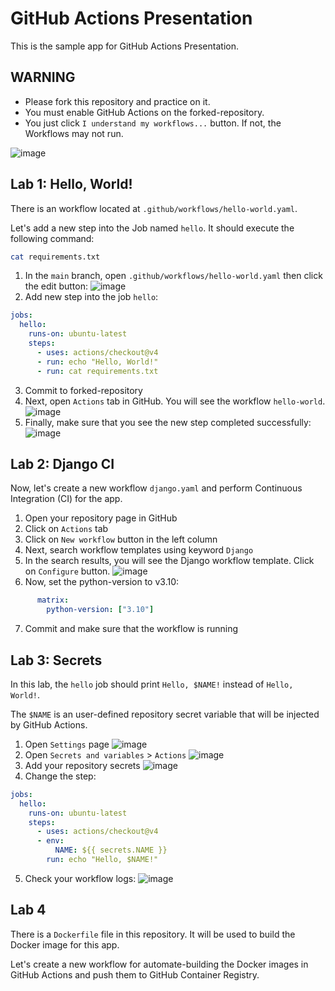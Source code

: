 # GitHub Actions Presentation

This is the sample app for GitHub Actions Presentation.

## WARNING

- Please fork this repository and practice on it.
- You must enable GitHub Actions on the forked-repository.
- You just click `I understand my workflows...` button. If not, the Workflows may not run.

![image](https://github.com/devsuccess101/github-actions-bootcamp/assets/13513658/72750afe-9aca-45b1-8d9b-d7a4b5a8d2fa)

## Lab 1: Hello, World!

There is an workflow located at `.github/workflows/hello-world.yaml`.

Let's add a new step into the Job named `hello`. It should execute the following command:

```bash
cat requirements.txt
```

1. In the `main` branch, open `.github/workflows/hello-world.yaml` then click the edit button:
![image](https://github.com/devsuccess101/github-actions-bootcamp/assets/13513658/8f4a3d45-5965-4fae-aa0f-38df2894b6c4)
2. Add new step into the job `hello`:
```yaml
jobs:
  hello:
    runs-on: ubuntu-latest
    steps:
      - uses: actions/checkout@v4
      - run: echo "Hello, World!"
      - run: cat requirements.txt
```
3. Commit to forked-repository
4. Next, open `Actions` tab in GitHub. You will see the workflow `hello-world`.
![image](https://github.com/devsuccess101/github-actions-bootcamp/assets/13513658/0d8edab8-0e0e-4883-83a7-1b12dc1f7ee0)
5. Finally, make sure that you see the new step completed successfully:
![image](https://github.com/devsuccess101/github-actions-bootcamp/assets/13513658/90eb9d7e-26bf-431a-8ea2-248f8a9dcf27)

## Lab 2: Django CI

Now, let's create a new workflow `django.yaml` and perform Continuous Integration (CI) for the app.

1. Open your repository page in GitHub
2. Click on `Actions` tab
3. Click on `New workflow` button in the left column
4. Next, search workflow templates using keyword `Django`
5. In the search results, you will see the Django workflow template. Click on `Configure` button.
![image](https://github.com/devsuccess101/github-actions-bootcamp/assets/13513658/a2b4576a-a752-4615-a567-351d97d86884)
6. Now, set the python-version to v3.10:
```yaml
      matrix:
        python-version: ["3.10"]
```
7. Commit and make sure that the workflow is running

## Lab 3: Secrets

In this lab, the `hello` job should print `Hello, $NAME!` instead of `Hello, World!`.

The `$NAME` is an user-defined repository secret variable that will be injected by GitHub Actions.

1. Open `Settings` page
![image](https://github.com/devsuccess101/github-actions-bootcamp/assets/13513658/c83389be-c6b4-47ea-a33e-687be05fcfa9)
2. Open `Secrets and variables` > `Actions`
![image](https://github.com/devsuccess101/github-actions-bootcamp/assets/13513658/76cd7f74-1c7b-4dcc-a6b4-cbf24aef8f9a)
3. Add your repository secrets
![image](https://github.com/devsuccess101/github-actions-bootcamp/assets/13513658/a86a55b8-5351-4b04-b2a8-68d738d6cf96)
4. Change the step:
```yaml
jobs:
  hello:
    runs-on: ubuntu-latest
    steps:
      - uses: actions/checkout@v4
      - env:
          NAME: ${{ secrets.NAME }}
        run: echo "Hello, $NAME!"
```
5. Check your workflow logs:
![image](https://github.com/devsuccess101/github-actions-bootcamp/assets/13513658/14b58bfc-fe3d-4b9e-9b9c-5ac8a1395b2e)

 ## Lab 4

 There is a `Dockerfile` file in this repository. It will be used to build the Docker image for this app.

 Let's create a new workflow for automate-building the Docker images in GitHub Actions and push them to GitHub Container Registry.
 
